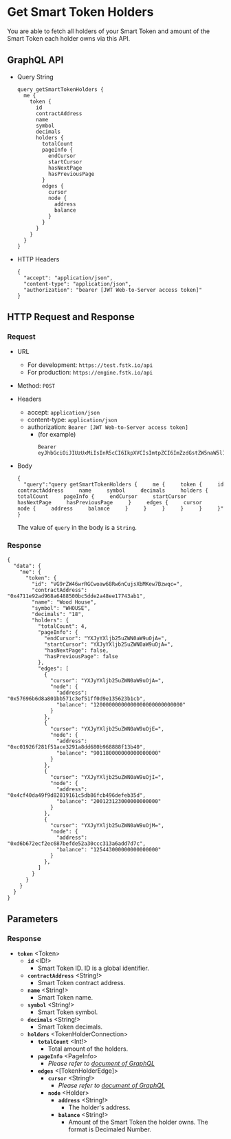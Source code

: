 
# Get Smart Token Holders
You are able to fetch all holders of your Smart Token and amount of the Smart Token each holder owns via this API.

## GraphQL API

- Query String
  ```
  query getSmartTokenHolders {
    me {
      token {
        id
        contractAddress
        name
        symbol
        decimals
        holders {
          totalCount
          pageInfo {
            endCursor
            startCursor
            hasNextPage
            hasPreviousPage
          }
          edges {
            cursor
            node {
              address
              balance
            }
          }
        }
      }
    }
  }
  ```
  
- HTTP Headers 
  ```
  {
    "accept": "application/json",
    "content-type": "application/json",
    "authorization": "bearer [JWT Web-to-Server access token]"
  }
  ```
## HTTP Request and Response
### Request

- URL
  - For development: `https://test.fstk.io/api`
  - For production: `https://engine.fstk.io/api`

- Method: `POST`

- Headers
  - accept: `application/json`
  - content-type: `application/json` 
  - authorization: `Bearer [JWT Web-to-Server access token]`
    - (for example)
      ```
      Bearer eyJhbGciOiJIUzUxMiIsInR5cCI6IkpXVCIsImtpZCI6ImZzdGstZW5naW5lIn0.eyJ1aWQiOiLDr1xiw73Ch8KDSFx1MDAxMcOowo5awrvCqsOAXHUwMDAywrwmIiwiaWF0IjoxNTM4NzA5MDM2LCJleHAiOjE1Mzg3OTU0MzYsImF1ZCI6InVybjpmc3RrOmVuZ2luZSIsImlzcyI6InVybjpmc3RrOmVuZ2luZSIsInN1YiI6InVybjpmc3RrOmVuZ2luZTphY2Nlc3NfdG9rZW4ifQ.msJZ61FHIkKtjUpDs4sx1Kk1rb9vdhus3ntUDj6rHNmsygiHTgOEMQFJMtVqtWqkNgrtRgGpngq8Rf47xTT53g
      ```

- Body
  ``` 
  {  
    "query":"query getSmartTokenHolders {     me {     token {     id     contractAddress     name     symbol     decimals     holders {     totalCount     pageInfo {     endCursor     startCursor     hasNextPage     hasPreviousPage     }     edges {     cursor     node {     address     balance     }     }     }     }     }     }"
  }
  ```
  
  The value of `query` in the body is a `String`. 
  

### Response
```
{
  "data": {
    "me": {
      "token": {
        "id": "VG9rZW46wrRGCwoaw68Rw6nCujsXbMKew7Bzwqc=",
        "contractAddress": "0x4711e92ad968a6488500bc5dde2a48ee17743ab1",
        "name": "Wood House",
        "symbol": "WHOUSE",
        "decimals": "18",
        "holders": {
          "totalCount": 4,
          "pageInfo": {
            "endCursor": "YXJyYXljb25uZWN0aW9uOjA=",
            "startCursor": "YXJyYXljb25uZWN0aW9uOjA=",
            "hasNextPage": false,
            "hasPreviousPage": false
          },
          "edges": [
            {
              "cursor": "YXJyYXljb25uZWN0aW9uOjA=",
              "node": {
                "address": "0x57696b6d8a801bb571c3ef51ff0d9e135623b1cb",
                "balance": "12000000000000000000000000000"
              }
            },
            {
              "cursor": "YXJyYXljb25uZWN0aW9uOjE=",
              "node": {
                "address": "0xc01926f281f51ace3291a8dd680b968888f13b40",
                "balance": "901180000000000000000"
              }
            },
            {
              "cursor": "YXJyYXljb25uZWN0aW9uOjI=",
              "node": {
                "address": "0x4cf40da49f9d82819161c5db86fcb496defeb35d",
                "balance": "200123123000000000000"
              }
            },
            {
              "cursor": "YXJyYXljb25uZWN0aW9uOjM=",
              "node": {
                "address": "0xd6b672ecf2ec687befde52a30ccc313a6add7d7c",
                "balance": "125443000000000000000"
              }
            },
          ]
        }
      }
    }
  }
}
```

## Parameters
### Response
  - **`token`** \<Token>
    - **`id`** \<ID!>
      - Smart Token ID. ID is a global identifier.
    - **`contractAddress`** \<String!>
      - Smart Token contract address.
    - **`name`** \<String!>
      - Smart Token name.
    - **`symbol`** \<String!>
      - Smart Token symbol.
    - **`decimals`** \<String!>
      - Smart Token decimals.
    - **`holders`** \<TokenHolderConnection>
      - **`totalCount`** \<Int!>
        - Total amount of the holders.
      - **`pageInfo`** \<PageInfo>
        - _Please refer to [document of GraphQL](https://graphql.org/learn/pagination/)_
      - **`edges`** \<[TokenHolderEdge]>
        - **`cursor`** \<String!>
          - _Please refer to [document of GraphQL](https://graphql.org/learn/pagination/)_
        - **`node`** \<Holder>
          - **`address`** \<String!>
            - The holder's address.
          - **`balance`** \<String!>
            - Amount of the Smart Token the holder owns. The format is Decimaled Number.
